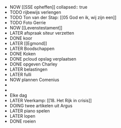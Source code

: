 - NOW [[SSE opheffen]]
  collapsed:: true
- TODO rijbewijs verlengen
- TODO Ton van der Stap: [[05 God en ik, wij zijn een]]
- TODO Foto Gerrie
- NOW [[Levenstestament]]
- LATER afspraak siteur verzetten
- DONE koor
- LATER [[Egmond]]
- LATER Boodschappen
- DONE Koken
- DONE pcloud opslag verplaatsen
- DONE opgeven Charley
- LATER belastingen
- LATER fulli
- NOW plannen Comenius
-
-
- Elke dag
- LATER Veerkamp: [[18. Het Rijk in crisis]]
- DOING twee artikelen uit Argus
- LATER piano spelen
- LATER lopen
- DONE roeien